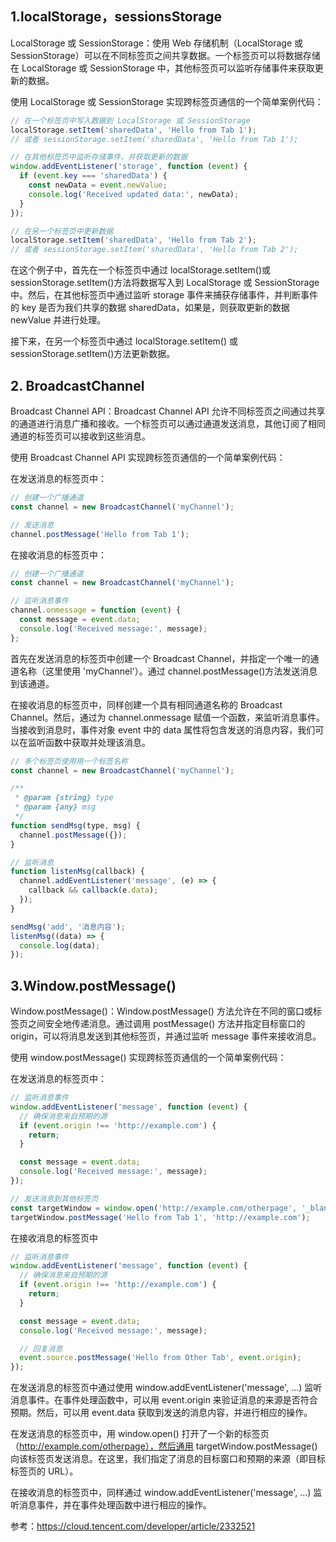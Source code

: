 ## 1.localStorage，sessionsStorage

LocalStorage 或 SessionStorage：使用 Web 存储机制（LocalStorage 或 SessionStorage）可以在不同标签页之间共享数据。一个标签页可以将数据存储在 LocalStorage 或 SessionStorage 中，其他标签页可以监听存储事件来获取更新的数据。

使用 LocalStorage 或 SessionStorage 实现跨标签页通信的一个简单案例代码：

```javascript
// 在一个标签页中写入数据到 LocalStorage 或 SessionStorage
localStorage.setItem('sharedData', 'Hello from Tab 1');
// 或者 sessionStorage.setItem('sharedData', 'Hello from Tab 1');

// 在其他标签页中监听存储事件，并获取更新的数据
window.addEventListener('storage', function (event) {
  if (event.key === 'sharedData') {
    const newData = event.newValue;
    console.log('Received updated data:', newData);
  }
});

// 在另一个标签页中更新数据
localStorage.setItem('sharedData', 'Hello from Tab 2');
// 或者 sessionStorage.setItem('sharedData', 'Hello from Tab 2');
```

在这个例子中，首先在一个标签页中通过 localStorage.setItem()或 sessionStorage.setItem()方法将数据写入到 LocalStorage 或 SessionStorage 中。然后，在其他标签页中通过监听 storage 事件来捕获存储事件，并判断事件的 key 是否为我们共享的数据 sharedData，如果是，则获取更新的数据 newValue 并进行处理。

接下来，在另一个标签页中通过 localStorage.setItem() 或 sessionStorage.setItem()方法更新数据。

## 2. BroadcastChannel

Broadcast Channel API：Broadcast Channel API 允许不同标签页之间通过共享的通道进行消息广播和接收。一个标签页可以通过通道发送消息，其他订阅了相同通道的标签页可以接收到这些消息。

使用 Broadcast Channel API 实现跨标签页通信的一个简单案例代码：

在发送消息的标签页中：

```javascript
// 创建一个广播通道
const channel = new BroadcastChannel('myChannel');

// 发送消息
channel.postMessage('Hello from Tab 1');
```

在接收消息的标签页中：

```javascript
// 创建一个广播通道
const channel = new BroadcastChannel('myChannel');

// 监听消息事件
channel.onmessage = function (event) {
  const message = event.data;
  console.log('Received message:', message);
};
```

首先在发送消息的标签页中创建一个 Broadcast Channel，并指定一个唯一的通道名称（这里使用 'myChannel'）。通过 channel.postMessage()方法发送消息到该通道。

在接收消息的标签页中，同样创建一个具有相同通道名称的 Broadcast Channel。然后，通过为 channel.onmessage 赋值一个函数，来监听消息事件。当接收到消息时，事件对象 event 中的 data 属性将包含发送的消息内容，我们可以在监听函数中获取并处理该消息。

```js
// 多个标签页使用用一个标签名称
const channel = new BroadcastChannel('myChannel');

/**
 * @param {string} type
 * @param {any} msg
 */
function sendMsg(type, msg) {
  channel.postMessage({});
}

// 监听消息
function listenMsg(callback) {
  channel.addEventListener('message', (e) => {
    callback && callback(e.data);
  });
}

sendMsg('add', '消息内容');
listenMsg((data) => {
  console.log(data);
});
```

## 3.Window.postMessage()

Window.postMessage()：Window.postMessage() 方法允许在不同的窗口或标签页之间安全地传递消息。通过调用 postMessage() 方法并指定目标窗口的 origin，可以将消息发送到其他标签页，并通过监听 message 事件来接收消息。

使用 window.postMessage() 实现跨标签页通信的一个简单案例代码：

在发送消息的标签页中：

```javascript
// 监听消息事件
window.addEventListener('message', function (event) {
  // 确保消息来自预期的源
  if (event.origin !== 'http://example.com') {
    return;
  }

  const message = event.data;
  console.log('Received message:', message);
});

// 发送消息到其他标签页
const targetWindow = window.open('http://example.com/otherpage', '_blank');
targetWindow.postMessage('Hello from Tab 1', 'http://example.com');
```

在接收消息的标签页中

```javascript
// 监听消息事件
window.addEventListener('message', function (event) {
  // 确保消息来自预期的源
  if (event.origin !== 'http://example.com') {
    return;
  }

  const message = event.data;
  console.log('Received message:', message);

  // 回复消息
  event.source.postMessage('Hello from Other Tab', event.origin);
});
```

在发送消息的标签页中通过使用 window.addEventListener('message', ...) 监听消息事件。在事件处理函数中，可以用 event.origin 来验证消息的来源是否符合预期。然后，可以用 event.data 获取到发送的消息内容，并进行相应的操作。

在发送消息的标签页中，用 window.open() 打开了一个新的标签页（http://example.com/otherpage），然后通用 targetWindow.postMessage() 向该标签页发送消息。在这里，我们指定了消息的目标窗口和预期的来源（即目标标签页的 URL）。

在接收消息的标签页中，同样通过 window.addEventListener('message', ...) 监听消息事件，并在事件处理函数中进行相应的操作。

参考：https://cloud.tencent.com/developer/article/2332521
